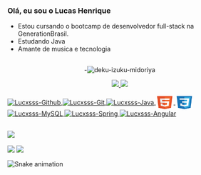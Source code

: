 ### Olá, eu sou o Lucas Henrique

-  Estou cursando o bootcamp de desenvolvedor full-stack na GenerationBrasil.
-  Estudando Java
-  Amante de musica e tecnologia
 ##
 <div align="center">
  
-![deku-izuku-midoriya](https://user-images.githubusercontent.com/95706847/147155712-0c5194d8-2ce8-43c1-a55f-a40721012aba.gif)

  </div>
<div align="center">
  
  <a href="https:https://github.com/Lucxsss">
  <img height="180em" src="https://github-readme-stats.vercel.app/api?username=Lucxsss&show_icons=true&theme=dark&include_all_commits=true&count_private=true"/>
  <img height="180em" src="https://github-readme-stats.vercel.app/api/top-langs/?username=Lucxsss&layout=compact&langs_count=7&theme=dark"/>
</div>
<div style="display: inline_block"><br>
  <img align="center" alt="Lucxsss-Github" height="30" width="40" src="https://cdn.jsdelivr.net/gh/devicons/devicon/icons/github/github-original.svg"">
  <img align="center" alt="Lucxsss-Git" height="30" width="40" src="https://cdn.jsdelivr.net/gh/devicons/devicon/icons/git/git-original.svg">
  <img align="center" alt="Lucxsss-Java" height="30" width="40" src="https://cdn.jsdelivr.net/gh/devicons/devicon/icons/java/java-original.svg">
  <img align="center" alt="Lucxsss-HTML" height="30" width="40" src="https://raw.githubusercontent.com/devicons/devicon/master/icons/html5/html5-original.svg">
  <img align="center" alt="Lucxsss-CSS" height="30" width="40" src="https://raw.githubusercontent.com/devicons/devicon/master/icons/css3/css3-original.svg">
  <img align="center" alt="Lucxsss-MySQL" height="30" width="40" src="https://cdn.jsdelivr.net/gh/devicons/devicon/icons/mysql/mysql-original.svg">
  <img align="center" alt="Lucxsss-Spring" height="30" width="40" src="https://cdn.jsdelivr.net/gh/devicons/devicon/icons/spring/spring-original.svg">
  <img align="center" alt="Lucxsss-Angular" height="30" width="40" src="https://cdn.jsdelivr.net/gh/devicons/devicon/icons/angularjs/angularjs-original.svg"> 
  </div>

  ##
 
<div> 

  <a href="https://www.instagram.com/henrrique11_/" target="_blank"><img src="https://img.shields.io/badge/-Instagram-%23E4405F?style=for-the-badge&logo=instagram&logoColor=white" target="_blank"></a>
 
 
  <a href = "mailto:watchlucas274@gmail.com"><img src="https://img.shields.io/badge/-Gmail-%23333?style=for-the-badge&logo=gmail&logoColor=white" target="_blank"></a>
  <a href="https://www.linkedin.com/in/lucas-henrique-aba159228/" target="_blank"><img src="https://img.shields.io/badge/-LinkedIn-%230077B5?style=for-the-badge&logo=linkedin&logoColor=white" target="_blank"></a> 
 
  ![Snake animation](https://https://github.com/Lucxsss/Lucxsss/blob/output/github-contribution-grid-snake.svg)
 
</div>
